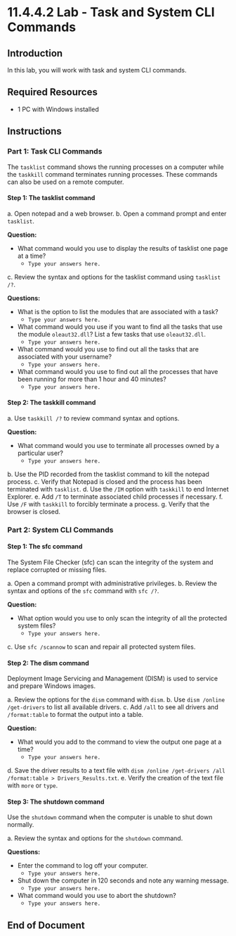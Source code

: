# 11.4.4.2 Lab - Task and System CLI Commands

## Introduction
In this lab, you will work with task and system CLI commands.

## Required Resources
- 1 PC with Windows installed

## Instructions

### Part 1: Task CLI Commands

The `tasklist` command shows the running processes on a computer while the `taskkill` command terminates running processes. These commands can also be used on a remote computer.

#### Step 1: The tasklist command
a. Open notepad and a web browser.
b. Open a command prompt and enter `tasklist`.

**Question:**
- What command would you use to display the results of tasklist one page at a time?
  - `Type your answers here.`

c. Review the syntax and options for the tasklist command using `tasklist /?`.

**Questions:**
- What is the option to list the modules that are associated with a task?
  - `Type your answers here.`
- What command would you use if you want to find all the tasks that use the module `oleaut32.dll`? List a few tasks that use `oleaut32.dll`.
  - `Type your answers here.`
- What command would you use to find out all the tasks that are associated with your username?
  - `Type your answers here.`
- What command would you use to find out all the processes that have been running for more than 1 hour and 40 minutes?
  - `Type your answers here.`

#### Step 2: The taskkill command
a. Use `taskkill /?` to review command syntax and options.

**Question:**
- What command would you use to terminate all processes owned by a particular user?
  - `Type your answers here.`

b. Use the PID recorded from the tasklist command to kill the notepad process.
c. Verify that Notepad is closed and the process has been terminated with `tasklist`.
d. Use the `/IM` option with `taskkill` to end Internet Explorer.
e. Add `/T` to terminate associated child processes if necessary.
f. Use `/F` with `taskkill` to forcibly terminate a process.
g. Verify that the browser is closed.

### Part 2: System CLI Commands

#### Step 1: The sfc command
The System File Checker (sfc) can scan the integrity of the system and replace corrupted or missing files.

a. Open a command prompt with administrative privileges.
b. Review the syntax and options of the `sfc` command with `sfc /?`.

**Question:**
- What option would you use to only scan the integrity of all the protected system files?
  - `Type your answers here.`

c. Use `sfc /scannow` to scan and repair all protected system files.

#### Step 2: The dism command
Deployment Image Servicing and Management (DISM) is used to service and prepare Windows images.

a. Review the options for the `dism` command with `dism`.
b. Use `dism /online /get-drivers` to list all available drivers.
c. Add `/all` to see all drivers and `/format:table` to format the output into a table.

**Question:**
- What would you add to the command to view the output one page at a time?
  - `Type your answers here.`

d. Save the driver results to a text file with `dism /online /get-drivers /all /format:table > Drivers_Results.txt`.
e. Verify the creation of the text file with `more` or `type`.

#### Step 3: The shutdown command
Use the `shutdown` command when the computer is unable to shut down normally.

a. Review the syntax and options for the `shutdown` command.

**Questions:**
- Enter the command to log off your computer.
  - `Type your answers here.`
- Shut down the computer in 120 seconds and note any warning message.
  - `Type your answers here.`
- What command would you use to abort the shutdown?
  - `Type your answers here.`

## End of Document
